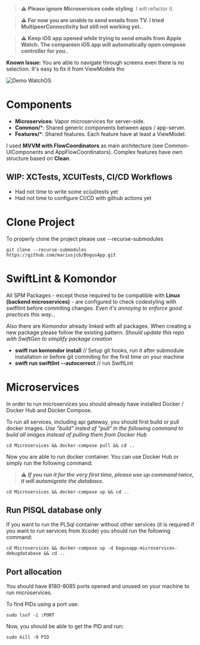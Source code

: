 > :warning: **Please ignore Microservices code styling**. I will refactor it.

> :warning: **For now you are unable to send emails from TV. I tried MultipeerConnectivity but still not working yet.**.

> :warning: **Keep iOS app opened while trying to send emails from Apple Watch. The companion iOS app will automatically open compose controller for you.**.

**Known Issue:** You are able to navigate through screens even there is no selection. It's easy to fix it from ViewModels tho

![Demo WatchOS](demo-watchos.gif)

# Components

* **Microservices**: Vapor microservices for server-side.
* **Common/***: Shared generic components between apps / app-server.
* **Features/***: Shared features. Each feature have at least a ViewModel.

I used **MVVM with FlowCoordinators** as main architecture (see Common-UIComponents and AppFlowCoordinators). Complex features have own structure based on **Clean**.

## WIP: XCTests, XCUITests, CI/CD Workflows

* Had not time to write some xc(ui)tests yet
* Had not time to configure CI/CD with github actions yet

# Clone Project

To properly clone the project please use --recurse-submodules

```
git clone --recurse-submodules https://github.com/mariusjcb/BogusApp.git
```

# SwiftLint & Komondor

All SPM Packages - except those required to be compatible with **Linux (backend microservices)** - are configured to check codestyling with swiftlint before commiting changes. *Even it's annoying to enforce good practices this way...*

Also there are Komondor already linked with all packages. When creating a new package please follow the existing pattern. *Should update this repo with SwiftGen to simplify package creation*

- **swift run komondor install** // Setup git hooks, run it after submodule installation or before git commiting for the first time on your machine
- **swift run swiftlint --autocorrect** // run SwiftLint


# Microservices

In order to run microservices you should already have installed Docker / Docker Hub and Docker Compose.

To run all services, including api gateway, you should first build or pull docker images. 
*Use "build" insted of "pull" in the following command to build all images instead of pulling them from Docker Hub*

```
cd Microservices && docker-compose pull && cd ..
```

Now you are able to run docker container. You can use Docker Hub or simply run the following command:

> :warning: ***If you run it for the very first time, please use up command twice, it will automigrate the database.***

```
cd Microservices && docker-compose up && cd ..
```


## Run PlSQL database only

If you want to run the PLSql container without other services (it is required if you want to run services from Xcode) you should run the following command:

```
cd Microservices && docker-compose up -d bogusapp-microservices-debugdatabase && cd ..
```

## Port allocation

You should have 8180-8085 ports opened and unused on your machine to run microservices.

To find PIDs using a port use:

```
sudo lsof -i :PORT
```

Now, you should be able to get the PID and run:

```
sudo kill -9 PID
```
